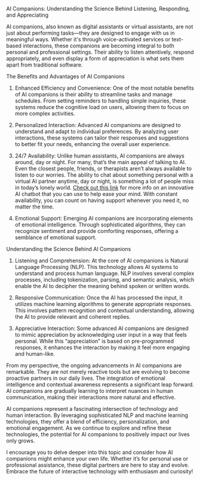 AI Companions: Understanding the Science Behind Listening, Responding, and Appreciating

AI companions, also known as digital assistants or virtual assistants, are not just about performing tasks—they are designed to engage with us in meaningful ways. Whether it's through voice-activated services or text-based interactions, these companions are becoming integral to both personal and professional settings. Their ability to listen attentively, respond appropriately, and even display a form of appreciation is what sets them apart from traditional software.

The Benefits and Advantages of AI Companions

1. Enhanced Efficiency and Convenience: One of the most notable benefits of AI companions is their ability to streamline tasks and manage schedules. From setting reminders to handling simple inquiries, these systems reduce the cognitive load on users, allowing them to focus on more complex activities.

2. Personalized Interaction: Advanced AI companions are designed to understand and adapt to individual preferences. By analyzing user interactions, these systems can tailor their responses and suggestions to better fit your needs, enhancing the overall user experience.

3. 24/7 Availability: Unlike human assistants, AI companions are always around, day or night. For many, that’s the main appeal of talking to AI. Even the closest people, friends, or therapists aren’t always available to listen to our worries. The ability to chat about something personal with a virtual AI partner anytime, day or night, is something a lot of people miss in today’s lonely world. [Check out this link](https://edenai.world/) for more info on an innovative AI chatbot that you can use to help ease your mind. With constant availability, you can count on having support whenever you need it, no matter the time.

4. Emotional Support: Emerging AI companions are incorporating elements of emotional intelligence. Through sophisticated algorithms, they can recognize sentiment and provide comforting responses, offering a semblance of emotional support.

Understanding the Science Behind AI Companions

1. Listening and Comprehension: At the core of AI companions is Natural Language Processing (NLP). This technology allows AI systems to understand and process human language. NLP involves several complex processes, including tokenization, parsing, and semantic analysis, which enable the AI to decipher the meaning behind spoken or written words.

2. Responsive Communication: Once the AI has processed the input, it utilizes machine learning algorithms to generate appropriate responses. This involves pattern recognition and contextual understanding, allowing the AI to provide relevant and coherent replies.

3. Appreciative Interaction: Some advanced AI companions are designed to mimic appreciation by acknowledging user input in a way that feels personal. While this “appreciation” is based on pre-programmed responses, it enhances the interaction by making it feel more engaging and human-like.

From my perspective, the ongoing advancements in AI companions are remarkable. They are not merely reactive tools but are evolving to become proactive partners in our daily lives. The integration of emotional intelligence and contextual awareness represents a significant leap forward. AI companions are gradually learning to interpret nuances in human communication, making their interactions more natural and effective.

AI companions represent a fascinating intersection of technology and human interaction. By leveraging sophisticated NLP and machine learning technologies, they offer a blend of efficiency, personalization, and emotional engagement. As we continue to explore and refine these technologies, the potential for AI companions to positively impact our lives only grows.

I encourage you to delve deeper into this topic and consider how AI companions might enhance your own life. Whether it’s for personal use or professional assistance, these digital partners are here to stay and evolve. Embrace the future of interactive technology with enthusiasm and curiosity!

